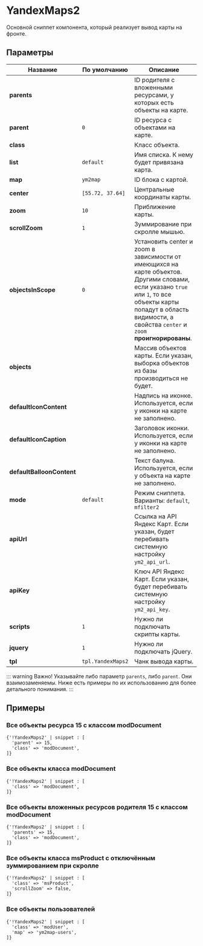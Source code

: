 # YandexMaps2

Основной сниппет компонента, который реализует вывод карты на фронте.

## Параметры

| Название                  | По умолчанию      | Описание                                                                                                                                                                                                                 |
| ------------------------- | ----------------- | ------------------------------------------------------------------------------------------------------------------------------------------------------------------------------------------------------------------------ |
| **parents**               |                   | ID родителя с вложенными ресурсами, у которых есть объекты на карте.                                                                                                                                                     |
| **parent**                | `0`               | ID ресурса с объектами на карте.                                                                                                                                                                                         |
| **class**                 |                   | Класс объекта.                                                                                                                                                                                                           |
| **list**                  | `default`         | Имя списка. К нему будет привязана карта.                                                                                                                                                                                |
| **map**                   | `ym2map`          | ID блока с картой.                                                                                                                                                                                                       |
| **center**                | `[55.72, 37.64]`  | Центральные координаты карты.                                                                                                                                                                                            |
| **zoom**                  | `10`              | Приближение карты.                                                                                                                                                                                                       |
| **scrollZoom**            | `1`               | Зуммирование при скролле мышью.                                                                                                                                                                                          |
| **objectsInScope**        | `0`               | Установить center и zoom в зависимости от имеющихся на карте объектов. Другими словами, если указано `true` или `1`, то все объекты карты попадут в область видимости, а свойства `center` и `zoom` **проигнорированы**. |
| **objects**               |                   | Массив объектов карты. Если указан, выборка объектов из базы производиться не будет.                                                                                                                                     |
| **defaultIconContent**    |                   | Надпись на иконке. Используется, если у иконки на карте не заполнено.                                                                                                                                                    |
| **defaultIconCaption**    |                   | Заголовок иконки. Используется, если у иконки на карте не заполнено.                                                                                                                                                     |
| **defaultBalloonContent** |                   | Текст балуна. Используется, если у объекта на карте не заполнено.                                                                                                                                                        |
| **mode**                  | `default`         | Режим сниппета. Варианты: `default`, `mfilter2`                                                                                                                                                                          |
| **apiUrl**                |                   | Ссылка на API Яндекс Карт. Если указан, будет перебивать системную настройку `ym2_api_url`.                                                                                                                              |
| **apiKey**                |                   | Ключ API Яндекс Карт. Если указан, будет перебивать системную настройку `ym2_api_key`.                                                                                                                                   |
| **scripts**               | `1`               | Нужно ли подключать скрипты карты.                                                                                                                                                                                       |
| **jquery**                | `1`               | Нужно ли подключать jQuery.                                                                                                                                                                                              |
| **tpl**                   | `tpl.YandexMaps2` | Чанк вывода карты.                                                                                                                                                                                                       |

::: warning Важно!
Указывайте либо параметр `parents`, либо `parent`. Они взаимозаменяемы. Ниже есть примеры по их использованию для более детального понимания.
:::

## Примеры

### Все объекты ресурса 15 с классом modDocument

```fenom
{'!YandexMaps2' | snippet : [
  'parent' => 15,
  'class' => 'modDocument',
]}
```

### Все объекты класса modDocument

```fenom
{'!YandexMaps2' | snippet : [
  'class' => 'modDocument',
]}
```

### Все объекты вложенных ресурсов родителя 15 с классом modDocument

```fenom
{'!YandexMaps2' | snippet : [
  'parents' => 15,
  'class' => 'modDocument',
]}
```

### Все объекты класса msProduct с отключённым зуммированием при скролле

```fenom
{'!YandexMaps2' | snippet : [
  'class' => 'msProduct',
  'scrollZoom' => false,
]}
```

### Все объекты пользователей

```fenom
{'!YandexMaps2' | snippet : [
  'class' => 'modUser',
  'map' => 'ym2map-users',
]}
```
